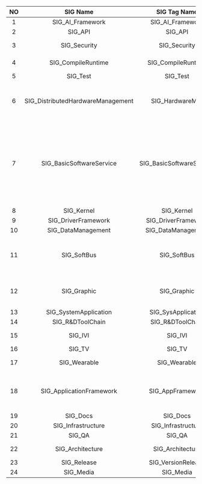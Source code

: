 |NO|SIG Name|SIG Tag Name|SIG Leader|Level 1 Subsystem Name|
| :----: | :----: | :----: | :----: | :----: |
|1|SIG_AI_Framework|SIG_AI_Framework|[ivss](chaijun@huawei.com)|L1S_AI|
|2|SIG_API|SIG_API|[huawei_qiangbo](qiangbo2@huawei.com)|NA|
|3|SIG_Security|SIG_Security|[yongjie2020](yongjie.yan@huawei.com)|L1S_Security <br> L1S_BIOMETRICS|
|4|SIG_CompileRuntime|SIG_CompileRuntime|[klooer](https://gitee.com/klooer) |L1S_CCRuntime <br> L1S_UTILS|
|5|SIG_Test|SIG_Test|[gaohanyi](https://gitee.com/gaohanyi1982) |L1S_Test|
|6|SIG_DistributedHardwareManagement|SIG_HardwareMgr|[ligang](william.ligang@huawei.com) <br> [houpengfei](https://gitee.com/hhh2)|L1S_MSDP <br> L1S_PowerMgr <br> L1S_Sensors <br> L1S_USB <br> L1s_DistributedHardware|
|7|SIG_BasicSoftwareService|SIG_BasicSoftwareService|[zhangxiaotian](https://gitee.com/handyohos)|L1S_DistributedSchedule <br> L1S_ResourceSchedule <br> L1S_StartUp <br> L1S_Update <br> L1S_Account <br> L1S_BarrierFree <br> L1S_Hiview <br> L1S_InputMgrFwk <br> L1S_Timezone <br> L1S_ThemeFramework <br> L1S_UploadAndDownload|
|8|SIG_Kernel|SIG_Kernel|[esay-to-see](salient.yijian@huawei.com)|L1S_Kernel|
|9|SIG_DriverFramework|SIG_DriverFramework|[chenfeng](https://gitee.com/chenfeng469)|L1S_Drivers|
|10|SIG_DataManagement|SIG_DataManagement|[gongashi](https://gitee.com/gong-a-shi)|L1S_DistributedDataMgr_DFS|
|11|SIG_SoftBus|SIG_SoftBus|[maerlii](maerli@huawei.com) <br> [chengguohong](https://gitee.com/cheng_guohong)|L1S_Communication <br> L1S_telepony <br> L1S_Location <br> L1S_Communication_HW <br> L1S_Communication_NetMgr|
|12|SIG_Graphic|SIG_Graphic|[abbuu](liyu37@huawei.com)|L1S_Graphic_AGPEngine <br> L1S_Graphic_AGPComponent <br> L1S_Graphic_AGPWindows <br> L1S_MultiModalInput|
|13|SIG_SystemApplication|SIG_SysApplication|[wangfeng](https://gitee.com/nicolaswang)|L1S_Applications|
|14|SIG_R&DToolChain|SIG_R&DToolChain|[wangzaishang](https://gitee.com/wangzaishang)|L1S_DevTools|
|15|SIG_IVI|SIG_IVI|[guojinwei](guojinwei@huawei.com)|L1S_IVIHardware <br> L1S_IVI|
|16|SIG_TV|SIG_TV|[zhangxiaotian](https://gitee.com/handyohos)|L1S_IntelliTV|
|17|SIG_Wearable|SIG_Wearable|[wangxiangyang](walton.wang@huawei.com)|L1S_WearableHardware <br> L1S_Wearable|
|18|SIG_ApplicationFramework|SIG_AppFramework|[qiangbo](https://gitee.com/huawei_qiangbo) <br> [niuhui](niuhui@huawei.com)|L1S_Global <br> L1S_AppExecFwk <br> L1S_AAFwk <br> L1S_ArkUI <br> L1S_Notification|
|19|SIG_Docs|SIG_Docs|[yangni](https://gitee.com/neeen)|L1S_Docs|
|20|SIG_Infrastructure|SIG_Infrastructure|[wangyiming](https://gitee.com/youthdragon)|NA|
|21|SIG_QA|SIG_QA|[xingwenhua](https://gitee.com/xhuazi)|NA|
|22|SIG_Architecture|SIG_Architecture|[rengelin](https://gitee.com/im-off-this-week) <br> [wanchengzhen](https://gitee.com/wanchengzhen)|NA|
|23|SIG_Release|SIG_VersionRelease|[wuyonghui](wuyonghui9@huawei.com)|NA|
|24|SIG_Media|SIG_Media|[dumingliang_hw](dumingliang@huawei.com)|L1S_MultiMedia|
